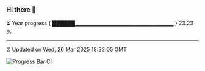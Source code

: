 ### Hi there 👋

⏳ Year progress { ██████▁▁▁▁▁▁▁▁▁▁▁▁▁▁▁▁▁▁▁▁▁▁▁▁ } 23.23 %

---

⏰ Updated on Wed, 26 Mar 2025 18:32:05 GMT

![Progress Bar CI](https://github.com/ZhaoGui/ZhaoGui/workflows/Progress%20Bar%20CI/badge.svg)
